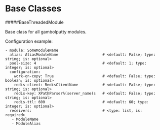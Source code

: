 Base Classes
==========

#####BaseThreadedModule

Base class for all gambolputty  modules.

Configuration example:

    - module: SomeModuleName
      alias: AliasModuleName                    # <default: False; type: string; is: optional>
      pool-size: 4                              # <default: 1; type: integer; is: optional>
      configuration:
        work-on-copy: True                      # <default: False; type: boolean; is: optional>
        redis-client: RedisClientName           # <default: False; type: string; is: optional>
        redis-key: XPathParser%(server_name)s   # <default: False; type: string; is: optional>
        redis-ttl: 600                          # <default: 60; type: integer; is: optional>
      receivers:                                # <type: list, is: required>
       - ModuleName
       - ModuleAlias